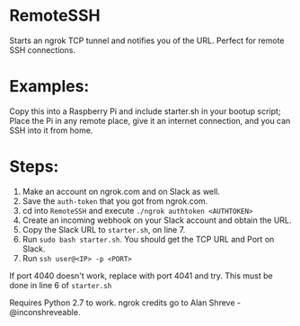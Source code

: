 # RemoteSSH
Starts an ngrok TCP tunnel and notifies you of the URL. Perfect for remote SSH connections.

# Examples:
Copy this into a Raspberry Pi and include starter.sh in your bootup script; Place the Pi in any remote place, give it an internet connection, and you can SSH into it from home.

# Steps:

1) Make an account on ngrok.com and on Slack as well.
2) Save the `auth-token` that you got from ngrok.com.
3) cd into `RemoteSSH` and execute `./ngrok authtoken <AUTHTOKEN>`
4) Create an incoming webhook on your Slack account and obtain the URL.
5) Copy the Slack URL to `starter.sh`, on line 7.
6) Run `sudo bash starter.sh`. You should get the TCP URL and Port on Slack.
7) Run `ssh user@<IP> -p <PORT>`



If port 4040 doesn't work, replace with port 4041 and try. This must be done in line 6 of `starter.sh`

Requires Python 2.7 to work. 
ngrok credits go to Alan Shreve - @inconshreveable.
